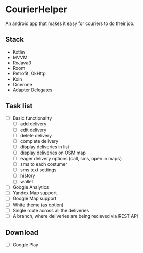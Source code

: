 # CourierHelper
An android app that makes it easy for couriers to do their job.

## Stack
- Kotlin
- MVVM
- RxJava3
- Room
- Retrofit, OkHttp
- Koin
- Cicerone
- Adapter Delegates

## Task list
- [ ] Basic functionality
  - [ ] add delivery
  - [ ] edit delivery
  - [ ] delete delivery
  - [ ] complete delivery
  - [ ] display deliveries in list
  - [ ] display deliveries on OSM map
  - [ ] eager delivery options (call, sms, open in maps)
  - [ ] sms to each costumer
  - [ ] sms text settings
  - [ ] history
  - [ ] wallet
- [ ] Google Analytics
- [ ] Yandex Map support
- [ ] Google Map support
- [ ] White theme (as option)
- [ ] Single route across all the deliveries
- [ ] A branch, where deliveries are being recieved via REST API

## Download
- [ ] Google Play
